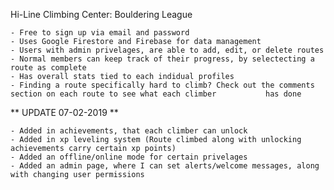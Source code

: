 Hi-Line Climbing Center: Bouldering League

	- Free to sign up via email and password
	- Uses Google Firestore and Firebase for data management
	- Users with admin privelages, are able to add, edit, or delete routes
	- Normal members can keep track of their progress, by selectecting a route as complete 
	- Has overall stats tied to each indidual profiles
	- Finding a route specifically hard to climb? Check out the comments section on each route to see what each climber 	      has done

** UPDATE 07-02-2019 **

	- Added in achievements, that each climber can unlock
	- Added in xp leveling system (Route climbed along with unlocking achievements carry certain xp points)
	- Added an offline/online mode for certain privelages
	- Added an admin page, where I can set alerts/welcome messages, along with changing user permissions
	
